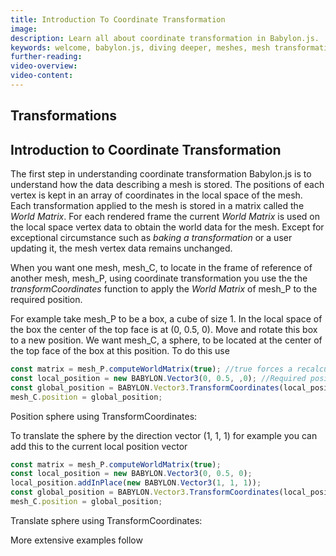 ```yaml
---
title: Introduction To Coordinate Transformation
image: 
description: Learn all about coordinate transformation in Babylon.js.
keywords: welcome, babylon.js, diving deeper, meshes, mesh transformation, transformation, coordinate transform
further-reading:
video-overview:
video-content:
---
```


## Transformations
## Introduction to Coordinate Transformation

The first step in understanding coordinate transformation Babylon.js is to understand how the data describing a mesh is stored. The positions of each vertex is kept in an array of coordinates in the local space of the mesh. Each transformation applied to the mesh is stored in a matrix called the *World Matrix*. For each rendered frame the current *World Matrix* is used on the local space vertex data to obtain the world data for the mesh. Except for exceptional circumstance such as *baking a transformation* or a user updating it, the mesh vertex data remains unchanged. 


When you want one mesh, mesh_C, to locate in the frame of reference of another mesh, mesh_P, using coordinate transformation you use the the _transformCoordinates_ function to apply the *World Matrix* of mesh_P to the required position.

For example take mesh_P to be a box, a cube of size 1. In the local space of the box the center of the top face is at (0, 0.5, 0). Move and rotate this box to a new position. We want mesh_C, a sphere, to be located at the center of the top face of the box at this position. To do this use

```javascript
const matrix = mesh_P.computeWorldMatrix(true); //true forces a recalculation rather than using cache version
const local_position = new BABYLON.Vector3(0, 0.5, ,0); //Required position of C in the local space of P
const global_position = BABYLON.Vector3.TransformCoordinates(local_position, matrix); //Obtain the required position of C in World Space
mesh_C.position = global_position;
```

Position sphere using TransformCoordinates: <Playground id="#TRAIXW" title="Position a Sphere Using Transform Coordinates" description="Simple example of positioning a sphere using transform coordinates."/>

To translate the sphere by the direction vector (1, 1, 1) for example you can add this to the current local position vector

```javascript
const matrix = mesh_P.computeWorldMatrix(true);
const local_position = new BABYLON.Vector3(0, 0.5, 0);
local_position.addInPlace(new BABYLON.Vector3(1, 1, 1));
const global_position = BABYLON.Vector3.TransformCoordinates(local_position, matrix);
mesh_C.position = global_position;
```

Translate sphere using TransformCoordinates: <Playground id="#TRAIXW#1" title="Translate a Sphere Using Transform Coordinates" description="Simple example of translating a sphere using transform coordinates."/>

More extensive examples follow